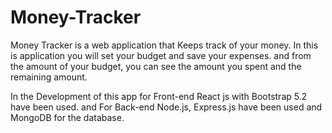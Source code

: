 # Money-Tracker

Money Tracker is a web application that Keeps track of your money.
In this is application you will set your budget and save your expenses.
and from the amount of your budget, you can see the amount you spent and the remaining amount.

In the Development of this app for Front-end React js with Bootstrap 5.2 have been used. and For 
Back-end Node.js, Express.js have been used and MongoDB for the database.
